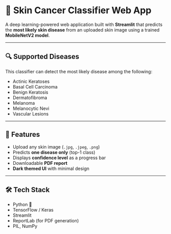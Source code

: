 # 🧠 Skin Cancer Classifier Web App

A deep learning-powered web application built with **Streamlit** that predicts the **most likely skin disease** from an uploaded skin image using a trained **MobileNetV2 model**.

---

## 🔍 Supported Diseases

This classifier can detect the most likely disease among the following:

- Actinic Keratoses  
- Basal Cell Carcinoma  
- Benign Keratosis  
- Dermatofibroma  
- Melanoma  
- Melanocytic Nevi  
- Vascular Lesions

---

## 🚀 Features

- Upload any skin image (`.jpg`, `.jpeg`, `.png`)
- Predicts **one disease only** (top-1 class)
- Displays **confidence level** as a progress bar
- Downloadable **PDF report**
- **Dark themed UI** with minimal design

---

## 🛠 Tech Stack

- Python 🐍
- TensorFlow / Keras
- Streamlit
- ReportLab (for PDF generation)
- PIL, NumPy




